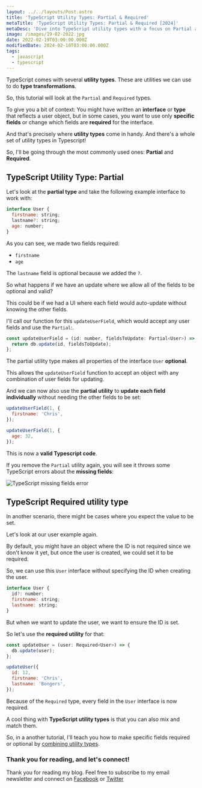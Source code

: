 ```yaml
---
layout: ../../layouts/Post.astro
title: 'TypeScript Utility Types: Partial & Required'
metaTitle: 'TypeScript Utility Types: Partial & Required [2024]'
metaDesc: 'Dive into TypeScript utility types with a focus on Partial and Required. See how they manage field requirements to streamline your coding process.'
image: /images/19-02-2022.jpg
date: 2022-02-19T03:00:00.000Z
modifiedDate: 2024-02-10T03:00:00.000Z
tags:
  - javascript
  - typescript
---
```


TypeScript comes with several **utility types**. These are utilities we can use to do **type transformations**.

So, this tutorial will look at the `Partial` and `Required` types.

To give you a bit of context: You might have written an **interface** or **type** that reflects a user object, but in some cases, you want to use only **specific fields** or change which fields are **required** for the interface.

And that's precisely where **utility types** come in handy. And there's a whole set of utility types in Typescript!

So, I'll be going through the most commonly used ones: **Partial** and **Required**.

## TypeScript Utility Type: Partial

Let's look at the **partial type** and take the following example interface to work with:

```js
interface User {
  firstname: string;
  lastname?: string;
  age: number;
}
```

As you can see, we made two fields required: 
- `firstname` 
- `age`

The `lastname` field is optional because we added the `?`.

So what happens if we have an update where we allow all of the fields to be optional and valid?

This could be if we had a UI where each field would auto-update without knowing the other fields.

I'll call our function for this `updateUserField`, which would accept any user fields and use the `Partial`:.

```js
const updateUserField = (id: number, fieldsToUpdate: Partial<User>) => {
  return db.update(id, fieldsToUpdate);
};
```
The partial utility type makes all properties of the interface `User` **optional**.

This allows the `updateUserField` function to accept an object with any combination of user fields for updating.

And we can now also use the **partial utility** to **update each field individually** without needing the other fields to be set:

```js
updateUserField(1, {
  firstname: 'Chris',
});

updateUserField(1, {
  age: 32,
});
```

This is now a **valid Typescript code**. 

If you remove the `Partial` utility again, you will see it throws some TypeScript errors about the **missing fields**:

![TypeScript missing fields error](https://cdn.hashnode.com/res/hashnode/image/upload/v1644471472591/gFt2W94iA.png)

## TypeScript Required utility type

In another scenario, there might be cases where you expect the value to be set.

Let's look at our user example again.

By default, you might have an object where the ID is not required since we don't know it yet, but once the user is created, we could set it to be required.

So, we can use this `User` interface without specifying the ID when creating the user.

```js
interface User {
  id?: number;
  firstname: string;
  lastname: string;
}
```
But when we want to update the user, we want to ensure the ID is set.

So let's use the **required utility** for that:

```js
const updateUser = (user: Required<User>) => {
  db.update(user);
};

updateUser({
  id: 12,
  firstname: 'Chris',
  lastname: 'Bongers',
});
```

Because of the `Required` type, every field in the `User` interface is now required.

A cool thing with **TypeScript utility types** is that you can also mix and match them.

So, in a another tutorial, I'll teach you how to make specific fields required or optional by [combining utility types](https://daily-dev-tips.com/posts/combining-typescript-utility-types/).

### Thank you for reading, and let's connect!

Thank you for reading my blog. Feel free to subscribe to my email newsletter and connect on [Facebook](https://www.facebook.com/DailyDevTipsBlog) or [Twitter](https://twitter.com/DailyDevTips1)
